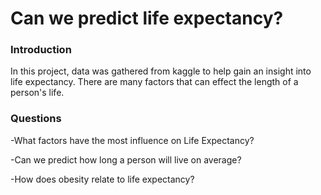# Can we predict life expectancy?

### Introduction
In this project, data was gathered from kaggle to help gain an insight into life expectancy. There are many factors that can effect the length of a person's life. 

### Questions
-What factors have the most influence on Life Expectancy?

-Can we predict how long a person will live on average?

-How does obesity relate to life expectancy?
